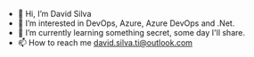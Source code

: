 - 👋 Hi, I’m David Silva
- 👀 I’m interested in DevOps, Azure, Azure DevOps and .Net.
- 🌱 I’m currently learning something secret, some day I'll share.
- 📫 How to reach me david.silva.ti@outlook.com

<!---
david-silva-ti/david-silva-ti is a ✨ special ✨ repository because its `README.md` (this file) appears on your GitHub profile.
You can click the Preview link to take a look at your changes.
--->

